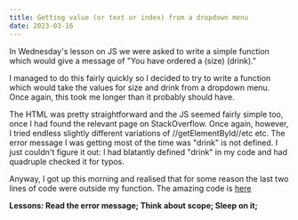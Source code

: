 ```yaml
---
title: Getting value (or text or index) from a dropdown menu
date: 2023-03-16
---
```

In Wednesday's lesson on JS we were asked to write a simple function which would give a message of "You have ordered a (size) (drink)."

I managed to do this fairly quickly so I decided to try to write a function which would take the values for size and drink from a dropdown menu. Once again, this took me longer than it probably should have. 

The HTML was pretty straightforward and the JS seemed fairly simple too, once I had found the relevant page on StackOverflow. Once again, however, I tried endless slightly different variations of //getElementById//etc etc. The error message I was getting most of the time was "drink" is not defined. I just couldn't figure it out: I had blatantly defined "drink" in my code and had quadruple checked it for typos.

Anyway, I got up this morning and realised that for some reason the last two lines of code were outside my function. The amazing code is <a href="/JSTasks/Drinks-order" alt="drinks order JS"> here </a>

<strong>Lessons: Read the error message;
                 Think about scope;
                 Sleep on it; </strong>
